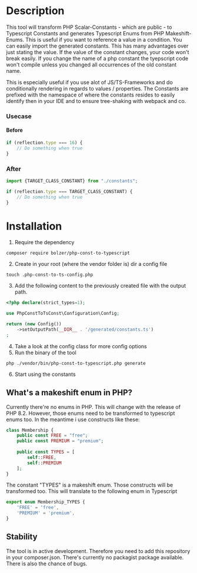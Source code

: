 # Description

This tool will transform PHP Scalar-Constants - which are public - to Typescript Constants and generates Typescript Enums from PHP Makeshift-Enums.
This is useful if you want to reference a value in a condition. You can easily import the generated constants. This has
many advantages over just stating the value. If the value of the constant changes, your code won't break easily. 
If you change the name of a php constant the tyepscript code won't compile unless you changed all occurrences of the old
constant name.

This is especially useful if you use alot of JS/TS-Frameworks and do conditionally rendering in regards to 
values / properties. The Constants are prefixed with the namespace of where the constants resides to easily identify
then in your IDE and to ensure tree-shaking with webpack and co.

### Usecase

#### Before
```Typescript
if (reflection.type === 16) {
    // Do something when true
}
```

### After
```Typescript
import {TARGET_CLASS_CONSTANT} from "./constants";

if (reflection.type === TARGET_CLASS_CONSTANT) {
    // Do something when true
}
```

# Installation

1. Require the dependency

```shell
composer require bolzer/php-const-to-typescript
```

2. Create in your root (where the vendor folder is) dir a config file
```shell
touch .php-const-to-ts-config.php
```

3. Add the following content to the previously created file with the output path.
```php
<?php declare(strict_types=1);

use PhpConstToTsConst\Configuration\Config;

return (new Config())
    ->setOutputPath(__DIR__ . '/generated/constants.ts')
;
```

4. Take a look at the config class for more config options
5. Run the binary of the tool
```shell
php ./vendor/bin/php-const-to-typescript.php generate
```
6. Start using the constants

## What's a makeshift enum in PHP?
Currently there're no enums in PHP. This will change with the release of PHP 8.2.
However, those enums need to be transformed to typescript enums too. In the meantime
i use constructs like these:

```php
class Membership {
    public const FREE = "free";
    public const PREMIUM = "premium";
    
    public const TYPES = [
        self::FREE,
        self::PREMIUM
    ];  
}
```

The constant "TYPES" is a makeshift enum. Those constructs will be transformed too. This will translate to the following enum
in Typescript

```Typescript
export enum Membership_TYPES { 
    'FREE' = 'free', 
    'PREMIUM' = 'premium',
}
```

## Stability
The tool is in active development. Therefore you need to add this repository in your composer.json. 
There's currently no packagist package available. There is also the chance of bugs.